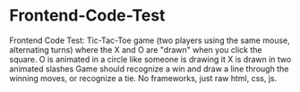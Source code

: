# Frontend-Code-Test
Frontend Code Test:  Tic-Tac-Toe game (two players using the same mouse, alternating turns) where the X and O are "drawn" when you click the square.  O is animated in a circle like someone is drawing it  X is drawn in two animated slashes  Game should recognize a win and draw a line through the winning moves, or recognize a tie. No frameworks, just raw html, css, js.
